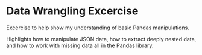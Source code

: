 # Data Wrangling Excercise

Excercise to help show my understanding of basic Pandas manipulations.

Highlights how to manipulate JSON data, how to extract deeply nested data, and how to work with missing data all in the Pandas library.
